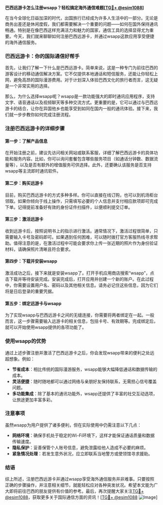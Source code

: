 **巴西远游卡怎么注册wsapp？轻松搞定海外通信难题[[TG💪+ @esim1088](https://t.me/s/esim1088)]**

在当今全球化日益加深的时代，出国旅行已经成为许多人生活中的一部分。无论是商务出差还是休闲度假，我们都需要解决一个重要的问题——如何在国外保持通讯畅通。特别是在像巴西这样充满活力和魅力的国家，通信工具的选择显得尤为重要。今天，我们就来聊聊如何注册巴西远游卡，并通过wsapp这款应用享受便捷的海外通信服务。

### 巴西远游卡：你的国际通信好帮手

首先，让我们了解一下什么是巴西远游卡。简单来说，这是一种专门为前往巴西的游客设计的移动通信解决方案。它不仅提供本地通话和短信服务，还能让你轻松上网，避免高昂的国际漫游费用。对于计划深入体验巴西文化的旅行者而言，这无疑是一个非常实用的选择。

那么，为什么选择wsapp呢？wsapp是一款功能强大的即时通讯应用程序，支持文字、语音通话以及视频聊天等多种交流方式。更重要的是，它可以通过与巴西远游卡的结合，让你在异国他乡也能享受到如同在国内一般的通讯体验。接下来，我们就一步步教你如何完成注册流程。

### 注册巴西远游卡的详细步骤

#### 第一步：了解产品信息
在开始注册之前，建议先访问相关网站或联系客服，详细了解巴西远游卡的具体功能和服务内容。比如，你可以询问套餐包含哪些服务项目（如通话分钟数、数据流量等），以及是否有额外的增值服务可供选择。此外，还要确认该服务是否支持wsapp等主流即时通讯软件。

#### 第二步：购买远游卡
目前，购买巴西远游卡的方式多种多样。你可以直接在线订购，也可以到机场柜台领取。如果你倾向于线上操作，只需填写必要的个人信息并支付相应款项即可完成下单。记得提前准备好有效的身份证件扫描件，以便顺利提交订单。

#### 第三步：激活远游卡
收到远游卡后，按照说明书上的指示进行激活。通常情况下，激活过程很简单，只需要输入卡号及密码即可。如果遇到任何困难，可以随时拨打官方客服热线寻求帮助。值得注意的是，在激活过程中可能会要求你上传一张近期的照片作为身份验证材料，请确保照片清晰且符合要求。

#### 第四步：下载并安装wsapp
激活成功之后，接下来就是安装wsapp了。打开手机应用商店搜索“wsapp”，点击下载并等待安装完成。安装完成后，打开应用并创建一个新的账户。在此过程中，你需要设置用户名、密码以及其他相关信息。请务必记住这些信息，因为它们将是日后登录的重要凭据。

#### 第五步：绑定远游卡与wsapp
为了实现wsapp与巴西远游卡之间的无缝连接，你需要将两者绑定在一起。一般而言，这一步骤需要输入远游卡的相关信息，包括卡号、有效期等。完成绑定后，就可以开始使用wsapp提供的各项功能了。

### 使用wsapp的优势

通过上述步骤注册并激活了巴西远游卡之后，你会发现wsapp带来的便利之处远超想象。例如：

- **节省成本**：相比传统的国际漫游服务，wsapp能够大幅降低通话和数据传输的成本。
- **灵活便捷**：随时随地都可以通过网络与亲朋好友保持联系，无需担心信号覆盖问题。
- **多功能集成**：除了基本的通讯功能外，wsapp还提供了丰富的社交互动选项，让旅途更加丰富多彩。

### 注意事项

虽然wsapp为用户提供了诸多便利，但在实际使用中仍需注意以下几点：

- **网络环境**：确保手机处于稳定的Wi-Fi环境下，这样才能保证通话质量和数据传输速度。
- **隐私保护**：妥善保管个人账号信息，避免泄露给他人造成不必要的麻烦。
- **紧急情况处理**：若发生意外状况，应立即联系当地警方或使领馆寻求援助。

### 结语

综上所述，注册巴西远游卡并通过wsapp享受海外通信服务并非难事。只要按照正确的步骤操作，并注意相关细节，就能轻松应对各种突发状况。希望本文能为广大即将前往巴西的朋友提供有价值的参考。最后，再次提醒大家关注[TG💪+ @esim1088](https://t.me/s/esim1088)，获取更多关于国际通信方面的资讯！[[TG💪+ @esim1088](https://t.me/s/esim1088) ![Image](https://i.postimg.cc/4NQfJmqS/Snipaste-2025-05-13-00-14-12.png)]